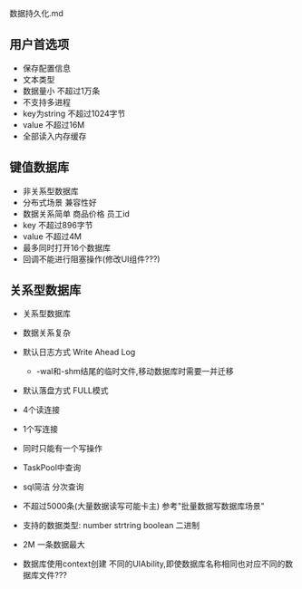 数据持久化.md
## 用户首选项
- 保存配置信息
- 文本类型
- 数据量小 不超过1万条
- 不支持多进程
- key为string 不超过1024字节
- value 不超过16M
- 全部读入内存缓存

## 键值数据库
- 非关系型数据库
- 分布式场景 兼容性好
- 数据关系简单 商品价格 员工id
- key 不超过896字节
- value 不超过4M
- 最多同时打开16个数据库
- 回调不能进行阻塞操作(修改UI组件???)



## 关系型数据库
- 关系型数据库
- 数据关系复杂
- 默认日志方式 Write Ahead Log
	- -wal和-shm结尾的临时文件,移动数据库时需要一并迁移
- 默认落盘方式 FULL模式
- 4个读连接
- 1个写连接 
- 同时只能有一个写操作 
- TaskPool中查询
- sql简洁 分次查询
- 不超过5000条(大量数据读写可能卡主) 参考"批量数据写数据库场景" 

- 支持的数据类型: number strtring boolean 二进制
- 2M 一条数据最大
- 数据库使用context创建 不同的UIAbility,即使数据库名称相同也对应不同的数据库文件???
